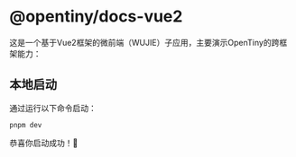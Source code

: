 # @opentiny/docs-vue2

这是一个基于Vue2框架的微前端（WUJIE）子应用，主要演示OpenTiny的跨框架能力：

## 本地启动

通过运行以下命令启动：

```shell
pnpm dev
```

恭喜你启动成功！🎉
